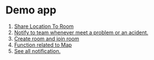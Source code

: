 # Demo app

1. [Share Location To Room](https://youtu.be/3LLOPOsq-DE)
2. [Notify to team whenever meet a problem or an acident.
](https://youtu.be/GbtZWpEJhQs)
3. [Create room and join room](https://youtu.be/2kKToDvZlNA)
4. [Function related to Map](https://youtu.be/ZXDPSU-KlAc)
5. [See all notification.](https://youtu.be/1EfWl4sSy9g)